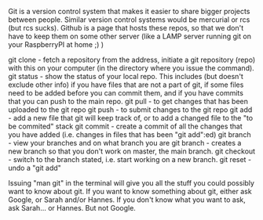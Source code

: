 Git is a version control system that makes it easier to share bigger projects between people. Similar version control systems would be mercurial or rcs (but rcs sucks).
Github is a page that hosts these repos, so that we don't have to keep them on some other server (like a LAMP server running git on your RaspberryPI at home ;) )




git clone <http address> - fetch a repository from the address, initiate a git repository (repo) with this on your computer (in the directory where you issue the command).
git status - show the status of your local repo. This includes (but doesn't exclude other info) if you have files that are not a part of git, if some files need to be added before you can commit them, and if you have commits that you can push to the main repo.
git pull - to get changes that has been uploaded to the git repo
git push - to submit changes to the git repo
git add - add a new file that git will keep track of, or to add a changed file to the "to be commited" stack
git commit - create a commit of all the changes that you have added (i.e. changes in files that has been "git add":ed)
git branch - view your branches and on what branch you are
git branch <branch-name> - creates a new branch so that you don't work on master, the main branch.
git checkout <branch-name> - switch to the branch stated, i.e. start working on a new branch.
git reset <filename> - undo a "git add"



Issuing "man git" in the terminal will give you all the stuff you could possibly want to know about git. 
If you want to know something about git, either ask Google, or Sarah and/or Hannes. If you don't know what you want to ask, ask Sarah... or Hannes. But not Google.